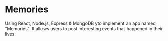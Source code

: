 # Memories
Using React, Node.js, Express &amp; MongoDB yto implement an app named "Memories". It allows users to post interesting events that happened in their lives.

